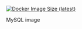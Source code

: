 [![Docker Image Size (latest)](https://img.shields.io/docker/image-size/edmitry/mysql/latest)](https://hub.docker.com/repository/docker/edmitry/mysql)

MySQL image
